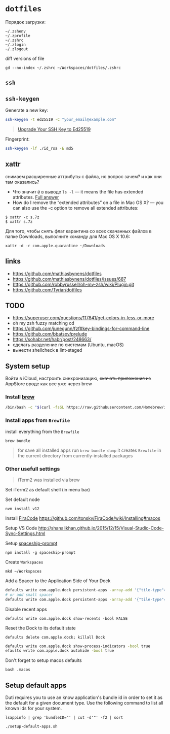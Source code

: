 # `dotfiles`

Порядок загрузки:

```
~/.zshenv
~/.zprofile
~/.zshrc
~/.zlogin
~/.zlogout
```

diff versions of file
```
gd --no-index ~/.zshrc ~/Workspaces/dotfiles/.zshrc
```


## `ssh`

## `ssh-keygen`

Generate a new key:

```sh
ssh-keygen -t ed25519 -C "your_email@example.com"
```

> [Upgrade Your SSH Key to Ed25519](https://medium.com/risan/upgrade-your-ssh-key-to-ed25519-c6e8d60d3c54#:~:text=Today%2C%20the%20RSA%20is%20the,3072%20that%20has%20544%20characters.)

Fingerprint:

```sh
ssh-keygen -lf ./id_rsa -E md5
```


## xattr

снимаем расширенные аттрибуты с файла, но вопрос зачем? и как они там оказались?

* Что значит `@` в выводе `ls -l`
  — it means the file has extended attributes.
    [Full answer](http://unix.stackexchange.com/questions/1646/or-mark-after-running-ls-al)
* How do I remove the “extended attributes”
  on a file in Mac OS X?
  — you can also use the -c option to remove
    all extended attributes:

```
$ xattr -c s.7z
$ xattr s.7z
```

Для того, чтобы снять флаг карантина со всех скачанных файлов в папке Downloads,
выполните команду для Mac OS X 10.6:

```
xattr -d -r com.apple.quarantine ~/Downloads
```


## links
* https://github.com/mathiasbynens/dotfiles
* https://github.com/mathiasbynens/dotfiles/issues/687
* https://github.com/robbyrussell/oh-my-zsh/wiki/Plugin:git
* https://github.com/Tyriar/dotfiles

## TODO

* https://superuser.com/questions/117841/get-colors-in-less-or-more
* oh my zsh fuzzy matching cd
* https://github.com/junegunn/fzf#key-bindings-for-command-line
* https://github.com/bbatsov/prelude
* https://sohabr.net/habr/post/248663/
* сделать разделение по системам (Ubuntu, macOS)
* вынести shellcheck в lint-staged


## System setup

Войти в iCloud, настроить синхронизацию, ~~скачать приложения из AppStore~~
вроде как все уже через brew


### Install [brew](https://brew.sh/index_ru)

```sh
/bin/bash -c "$(curl -fsSL https://raw.githubusercontent.com/Homebrew/install/HEAD/install.sh)"
```


### Install apps from `Brewfile`

install everything from the `Brewfile`

```
brew bundle
```

> for save all installed apps run `brew bundle dump` it creates
> `Brewfile` in the current directory from currently-installed packages


### Other usefull settings

> iTerm2 was installed via brew

Set iTerm2 as default shell (in menu bar)


Set default node

```
nvm install v12
```


Install [FiraCode](https://github.com/tonsky/FiraCode)
https://github.com/tonsky/FiraCode/wiki/Installing#macos


Setup VS Code http://shanalikhan.github.io/2015/12/15/Visual-Studio-Code-Sync-Settings.html


Setup [spaceship-prompt](https://github.com/denysdovhan/spaceship-prompt)

```
npm install -g spaceship-prompt
```


Create `Workspaces`

```
mkd ~/Workspaces
```

Add a Spacer to the Application Side of Your Dock


```sh
defaults write com.apple.dock persistent-apps -array-add '{"tile-type"="spacer-tile";}'; killall Dock
# or add small spacer
defaults write com.apple.dock persistent-apps -array-add '{"tile-type"="small-spacer-tile";}' && killall Dock
```


Disable recent apps

```
defaults write com.apple.dock show-recents -bool FALSE
```


Reset the Dock to its default state

```
defaults delete com.apple.dock; killall Dock
```

```sh
defaults write com.apple.dock show-process-indicators -bool true
efaults write com.apple.dock autohide -bool true
```


Don't forget to setup macos defaults

```
bash .macos
```


## Setup default apps

Duti requires you to use an know application's bundle id in order to set it as the default for a given document type. Use the following command to list all known ids for your system.

```
lsappinfo | grep 'bundleID="' | cut -d'"' -f2 | sort
```

```
./setup-default-apps.sh
```
